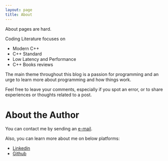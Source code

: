 ```yaml
---
layout: page
title: About
---
```


About pages are hard. 

Coding Literature focuses on

* Modern C++
* C++ Standard
* Low Latency and Performance
* C++ Books reviews

The main theme throughout this blog is a passion for programming and an urge to learn more about programming and how things work.

Feel free to leave your comments, especially if you spot an error, or to share experiences or thoughts related to a post.


# About the Author
You can contact me by sending an [e-mail](mailto:salgotra.vishal@gmail.com).

Also, you can learn more about me on below platforms:

* [Linkedin](https://www.linkedin.com/in/vishalsalgotra)
* [Github](https://github.com/salgotrav)


